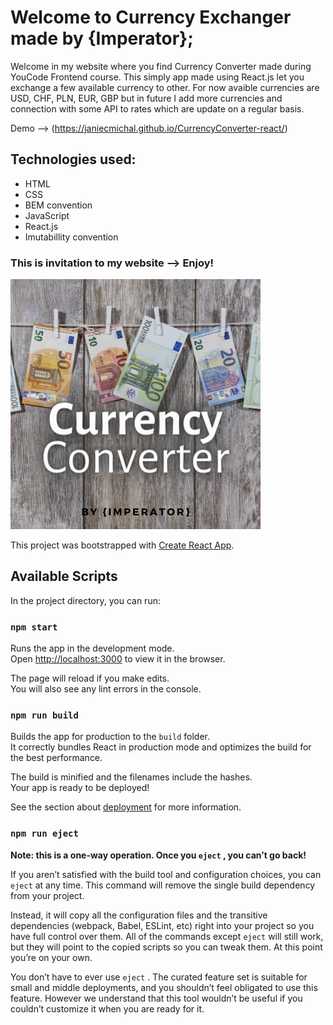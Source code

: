 # Welcome to Currency Exchanger made by {Imperator}; 

Welcome in my website where you find Currency Converter made during YouCode Frontend course. This simply app made using React.js let you exchange a few available currency to other. For now avaible currencies are USD, CHF, PLN, EUR, GBP but in future I add more currencies and connection with some API to rates which are update on a regular basis.

Demo --> (https://janiecmichal.github.io/CurrencyConverter-react/)

## Technologies used:

* HTML
* CSS
* BEM convention
* JavaScript
* React.js
* Imutabillity convention

### This is invitation to my website --> Enjoy!

![Imperium kodu](https://github.com/JaniecMichal/CurrencyConverter-react/blob/master/src/images/OpenGraphImage.png?raw=true)

This project was bootstrapped with [Create React App](https://github.com/facebook/create-react-app).

## Available Scripts

In the project directory, you can run:

### `npm start`

Runs the app in the development mode.<br />
Open [http://localhost:3000](http://localhost:3000) to view it in the browser.

The page will reload if you make edits.<br />
You will also see any lint errors in the console.

### `npm run build`

Builds the app for production to the `build` folder.<br />
It correctly bundles React in production mode and optimizes the build for the best performance.

The build is minified and the filenames include the hashes.<br />
Your app is ready to be deployed!

See the section about [deployment](https://facebook.github.io/create-react-app/docs/deployment) for more information.

### `npm run eject`

**Note: this is a one-way operation. Once you `eject` , you can’t go back!**

If you aren’t satisfied with the build tool and configuration choices, you can `eject` at any time. This command will remove the single build dependency from your project.

Instead, it will copy all the configuration files and the transitive dependencies (webpack, Babel, ESLint, etc) right into your project so you have full control over them. All of the commands except `eject` will still work, but they will point to the copied scripts so you can tweak them. At this point you’re on your own.

You don’t have to ever use `eject` . The curated feature set is suitable for small and middle deployments, and you shouldn’t feel obligated to use this feature. However we understand that this tool wouldn’t be useful if you couldn’t customize it when you are ready for it.
